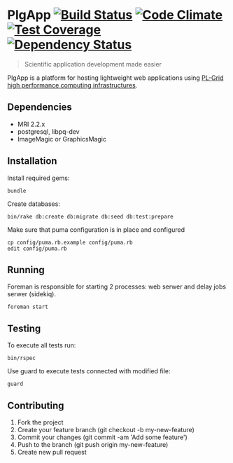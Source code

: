 # PlgApp [![Build Status](https://travis-ci.org/dice-cyfronet/plgapp.svg)](https://travis-ci.org/dice-cyfronet/plgapp) [![Code Climate](https://codeclimate.com/github/dice-cyfronet/plgapp/badges/gpa.svg)](https://codeclimate.com/github/dice-cyfronet/plgapp) [![Test Coverage](https://codeclimate.com/github/dice-cyfronet/plgapp/badges/coverage.svg)](https://codeclimate.com/github/dice-cyfronet/plgapp) [![Dependency Status](https://gemnasium.com/dice-cyfronet/plgapp.svg)](https://gemnasium.com/dice-cyfronet/plgapp)

> Scientific application development made easier

PlgApp is a platform for hosting lightweight web applications using [PL-Grid high performance computing infrastructures](http://www.plgrid.pl/en).

## Dependencies

  * MRI 2.2.x
  * postgresql, libpq-dev
  * ImageMagic or GraphicsMagic

## Installation

Install required gems:

```
bundle
```

Create databases:

```
bin/rake db:create db:migrate db:seed db:test:prepare
```

Make sure that  puma configuration is in place and configured

```
cp config/puma.rb.example config/puma.rb
edit config/puma.rb
```

## Running

Foreman is responsible for starting 2 processes: web serwer and delay jobs serwer (sidekiq).

```
foreman start
```

## Testing

To execute all tests run:

```
bin/rspec
```

Use guard to execute tests connected with modified file:

```
guard
```

## Contributing

  1. Fork the project
  1. Create your feature branch (git checkout -b my-new-feature)
  1. Commit your changes (git commit -am 'Add some feature')
  1. Push to the branch (git push origin my-new-feature)
  1. Create new pull request
